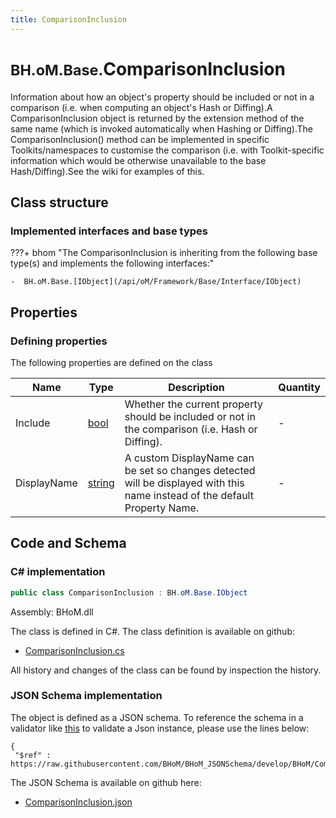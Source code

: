 ```yaml
---
title: ComparisonInclusion
---
```


# <small>BH.oM.Base.</small>**ComparisonInclusion**

Information about how an object's property should be included or not in a comparison (i.e. when computing an object's Hash or Diffing).A ComparisonInclusion object is returned by the extension method of the same name (which is invoked automatically when Hashing or Diffing).The ComparisonInclusion() method can be implemented in specific Toolkits/namespaces to customise the comparison (i.e. with Toolkit-specific information which would be otherwise unavailable to the base Hash/Diffing).See the wiki for examples of this.

## Class structure

### Implemented interfaces and base types

???+ bhom "The ComparisonInclusion is inheriting from the following base type(s) and implements the following interfaces:"

    -  BH.oM.Base.[IObject](/api/oM/Framework/Base/Interface/IObject)


## Properties



### Defining properties

The following properties are defined on the class

| Name             | Type             | Description      | Quantity         |
|------------------|------------------|------------------|------------------|
| Include | [bool](https://learn.microsoft.com/en-us/dotnet/api/System.Boolean?view=netstandard-2.0) | Whether the current property should be included or not in the comparison (i.e. Hash or Diffing). | - |
| DisplayName | [string](https://learn.microsoft.com/en-us/dotnet/api/System.String?view=netstandard-2.0) | A custom DisplayName can be set so changes detected will be displayed with this name instead of the default Property Name. | - |


## Code and Schema

### C# implementation

``` C# title="C#"
public class ComparisonInclusion : BH.oM.Base.IObject
```

Assembly: BHoM.dll

The class is defined in C#. The class definition is available on github:

- [ComparisonInclusion.cs](https://github.com/BHoM/BHoM/blob/develop/BHoM/ComparisonInclusion.cs)

All history and changes of the class can be found by inspection the history.
### JSON Schema implementation

The object is defined as a JSON schema. To reference the schema in a validator like [this](https://www.jsonschemavalidator.net/) to validate a Json instance, please use the lines below:

``` { .json .copy .select } title="JSON Schema"
{
 "$ref" : https://raw.githubusercontent.com/BHoM/BHoM_JSONSchema/develop/BHoM/ComparisonInclusion.json}
```

The JSON Schema is available on github here:

- [ComparisonInclusion.json](https://github.com/BHoM/BHoM_JSONSchema/blob/develop/BHoM/ComparisonInclusion.json)
